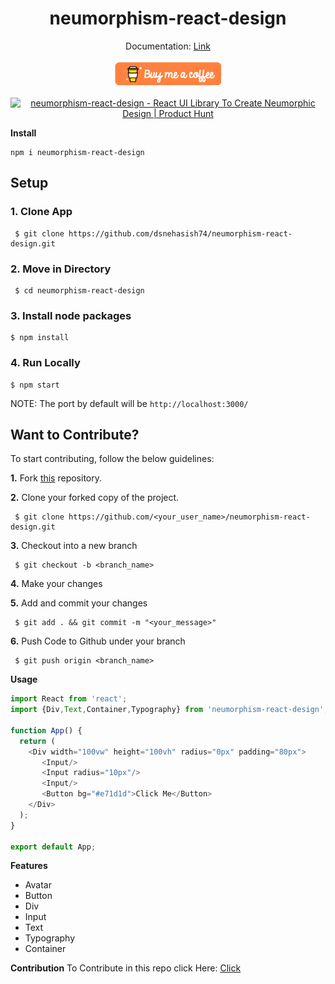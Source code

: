 
<div align="center"> 
  <h1>neumorphism-react-design</h1>

  Documentation: [Link](https://neumorphismreact.netlify.app/)
  <br/>
  <br/>
  <a href="https://www.buymeacoffee.com/sdhar"><img src="https://github.com/dsnehasish74/neumorphism-react-design-website/blob/main/src/component/support.png"></img></a>
  <br/>
  <br/>
 <a href="https://www.producthunt.com/posts/neumorphism-react-design?utm_source=badge-review&utm_medium=badge&utm_souce=badge-neumorphism-react-design#discussion-body" target="_blank"><img src="https://api.producthunt.com/widgets/embed-image/v1/review.svg?post_id=295849&theme=light" alt="neumorphism-react-design - React UI Library To Create Neumorphic Design | Product Hunt" style="width: 250px; height: 54px;" width="250" height="54" /></a>
</div>

**Install**

```
npm i neumorphism-react-design
```


  
  ## Setup 

  ### 1. Clone App
  
 
     $ git clone https://github.com/dsnehasish74/neumorphism-react-design.git
 
    
 ### 2. Move in Directory
  
     $ cd neumorphism-react-design
   
    
 ### 3. Install node packages
   ```
   $ npm install 
  ```
  
   ### 4. Run Locally 
   ```
   $ npm start  
  ```
  NOTE: The port by default will be ```http://localhost:3000/```
  
  
  
## Want to Contribute?

To start contributing, follow the below guidelines: 

**1.**  Fork [this](https://github.com/dsnehasish74/neumorphism-react-design.git) repository.

**2.**  Clone your forked copy of the project.

     $ git clone https://github.com/<your_user_name>/neumorphism-react-design.git

     
**3.** Checkout into a new branch 

     $ git checkout -b <branch_name>

**4.** Make your changes

**5.** Add and commit your changes

     $ git add . && git commit -m "<your_message>"
     
**6.** Push Code to Github under your branch 

     $ git push origin <branch_name>   

  
**Usage**
```javascript
import React from 'react';
import {Div,Text,Container,Typography} from 'neumorphism-react-design';

function App() {
  return (
    <Div width="100vw" height="100vh" radius="0px" padding="80px">
       <Input/>
       <Input radius="10px"/>
       <Input/>
       <Button bg="#e71d1d">Click Me</Button>
    </Div>
  );
}

export default App;

```

**Features**
  - Avatar
  - Button
  - Div
  - Input
  - Text
  - Typography
  - Container

  
  
**Contribution**
To Contribute in this repo click Here: [Click](https://github.com/dsnehasish74/neumorphism-react-design)
